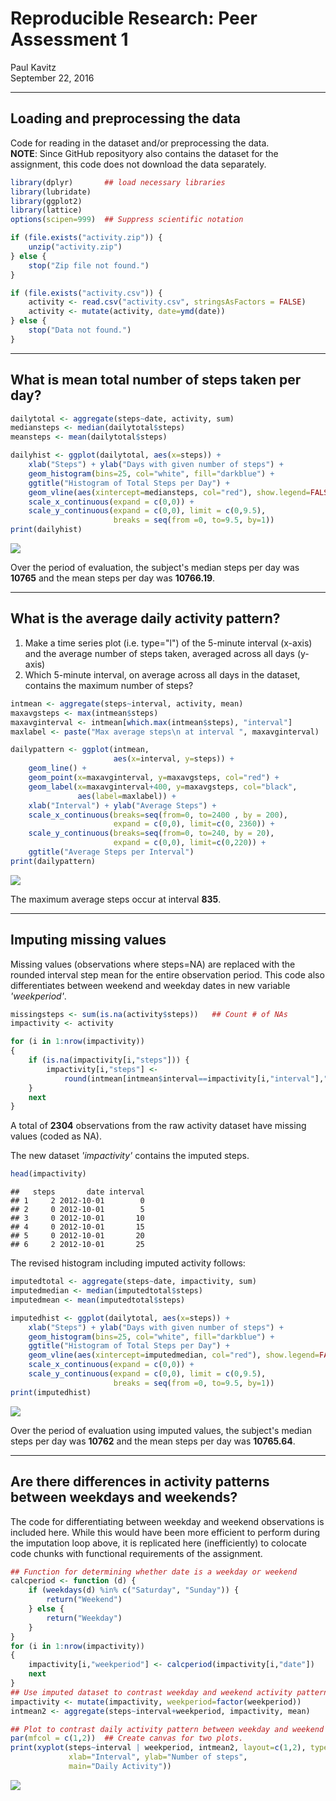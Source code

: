 # Reproducible Research: Peer Assessment 1
Paul Kavitz  
September 22, 2016  

*******
## Loading and preprocessing the data
Code for reading in the dataset and/or preprocessing the data.   
**NOTE**: Since GitHub reposityory also contains the dataset for the assignment, this code does not download the data separately.


```r
library(dplyr)       ## load necessary libraries
library(lubridate)
library(ggplot2)
library(lattice)
options(scipen=999)  ## Suppress scientific notation
```


```r
if (file.exists("activity.zip")) {
    unzip("activity.zip")
} else {
    stop("Zip file not found.")
}

if (file.exists("activity.csv")) {
    activity <- read.csv("activity.csv", stringsAsFactors = FALSE)
    activity <- mutate(activity, date=ymd(date))
} else {
    stop("Data not found.")
}
```

*******
## What is mean total number of steps taken per day?


```r
dailytotal <- aggregate(steps~date, activity, sum)
mediansteps <- median(dailytotal$steps)
meansteps <- mean(dailytotal$steps)

dailyhist <- ggplot(dailytotal, aes(x=steps)) +
    xlab("Steps") + ylab("Days with given number of steps") +
    geom_histogram(bins=25, col="white", fill="darkblue") +
    ggtitle("Histogram of Total Steps per Day") +
    geom_vline(aes(xintercept=mediansteps, col="red"), show.legend=FALSE) +
    scale_x_continuous(expand = c(0,0)) +
    scale_y_continuous(expand = c(0,0), limit = c(0,9.5),
                       breaks = seq(from =0, to=9.5, by=1))
print(dailyhist)
```

![](PA1_template_files/figure-html/unnamed-chunk-3-1.png)<!-- -->

Over the period of evaluation, the subject's median steps per day was **10765** and the mean steps per day was **10766.19**.

*******
## What is the average daily activity pattern?
1. Make a time series plot (i.e. type="l") of the 5-minute interval (x-axis) and the average number of steps taken, averaged across all days (y-axis)
2. Which 5-minute interval, on average across all days in the dataset, contains the maximum number of steps?


```r
intmean <- aggregate(steps~interval, activity, mean)
maxavgsteps <- max(intmean$steps)
maxavginterval <- intmean[which.max(intmean$steps), "interval"]
maxlabel <- paste("Max average steps\n at interval ", maxavginterval)

dailypattern <- ggplot(intmean,
                       aes(x=interval, y=steps)) +
    geom_line() +
    geom_point(x=maxavginterval, y=maxavgsteps, col="red") +
    geom_label(x=maxavginterval+400, y=maxavgsteps, col="black",
               aes(label=maxlabel)) +
    xlab("Interval") + ylab("Average Steps") +
    scale_x_continuous(breaks=seq(from=0, to=2400 , by = 200),
                       expand = c(0,0), limit=c(0, 2360)) +
    scale_y_continuous(breaks=seq(from=0, to=240, by = 20),
                       expand = c(0,0), limit=c(0,220)) +
    ggtitle("Average Steps per Interval")
print(dailypattern)
```

![](PA1_template_files/figure-html/unnamed-chunk-4-1.png)<!-- -->

The maximum average steps occur at interval **835**.

*******
## Imputing missing values
Missing values (observations where steps=NA) are replaced with the rounded interval step mean for the entire observation period.  This code also differentiates between weekend and weekday dates in new variable *'weekperiod'*.

```r
missingsteps <- sum(is.na(activity$steps))   ## Count # of NAs
impactivity <- activity

for (i in 1:nrow(impactivity))
{
    if (is.na(impactivity[i,"steps"])) {
        impactivity[i,"steps"] <-
            round(intmean[intmean$interval==impactivity[i,"interval"],"steps"])
    }
    next
}
```
A total of **2304** observations from the raw activity dataset have missing values (coded as NA).

The new dataset *'impactivity'* contains the imputed steps.

```r
head(impactivity)
```

```
##   steps       date interval
## 1     2 2012-10-01        0
## 2     0 2012-10-01        5
## 3     0 2012-10-01       10
## 4     0 2012-10-01       15
## 5     0 2012-10-01       20
## 6     2 2012-10-01       25
```

The revised histogram including imputed activity follows:

```r
imputedtotal <- aggregate(steps~date, impactivity, sum)
imputedmedian <- median(imputedtotal$steps)
imputedmean <- mean(imputedtotal$steps)

imputedhist <- ggplot(dailytotal, aes(x=steps)) +
    xlab("Steps") + ylab("Days with given number of steps") +
    geom_histogram(bins=25, col="white", fill="darkblue") +
    ggtitle("Histogram of Total Steps per Day") +
    geom_vline(aes(xintercept=imputedmedian, col="red"), show.legend=FALSE) +
    scale_x_continuous(expand = c(0,0)) +
    scale_y_continuous(expand = c(0,0), limit = c(0,9.5),
                       breaks = seq(from =0, to=9.5, by=1))
print(imputedhist)
```

![](PA1_template_files/figure-html/unnamed-chunk-7-1.png)<!-- -->

Over the period of evaluation using imputed values, the subject's median steps per day was **10762** and the mean steps per day was **10765.64**.

*******
## Are there differences in activity patterns between weekdays and weekends?

The code for differentiating between weekday and weekend observations is included here.  While this would have been more efficient to perform during the imputation loop above, it is replicated here (inefficiently) to colocate code chunks with functional requirements of the assignment.

```r
## Function for determining whether date is a weekday or weekend
calcperiod <- function (d) {
    if (weekdays(d) %in% c("Saturday", "Sunday")) {
        return("Weekend")
    } else {
        return("Weekday")
    }
}
for (i in 1:nrow(impactivity))
{
    impactivity[i,"weekperiod"] <- calcperiod(impactivity[i,"date"])
    next
}
## Use imputed dataset to contrast weekday and weekend activity pattern
impactivity <- mutate(impactivity, weekperiod=factor(weekperiod))
intmean2 <- aggregate(steps~interval+weekperiod, impactivity, mean)

## Plot to contrast daily activity pattern between weekday and weekend
par(mfcol = c(1,2))  ## Create canvas for two plots.
print(xyplot(steps~interval | weekperiod, intmean2, layout=c(1,2), type="l",
             xlab="Interval", ylab="Number of steps",
             main="Daily Activity"))
```

![](PA1_template_files/figure-html/unnamed-chunk-8-1.png)<!-- -->

